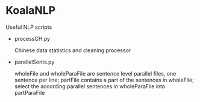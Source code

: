 # KoalaNLP
Useful NLP scripts

 - processCH.py
   
   Chinese data statistics and cleaning processor
 
 - parallelSents.py
   
   wholeFile and wholeParaFile are sentence level parallel files, one sentence per line; partFile contains a part of the sentences in wholeFile; select the according parallel sentences in wholeParaFile into partParaFile
